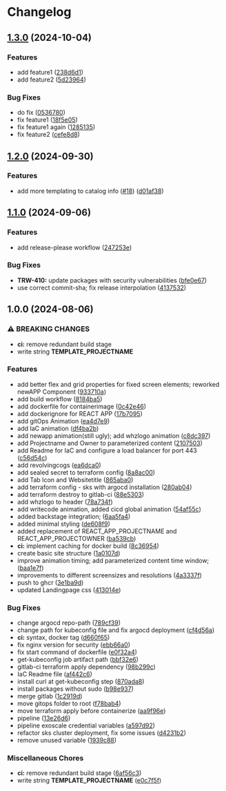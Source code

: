 # Changelog

## [1.3.0](https://github.com/WhizUs-Labs/kcd-showcase-trw-demo-app/compare/kcd_demo-v1.2.0...kcd_demo-v1.3.0) (2024-10-04)


### Features

* add feature1 ([238d6d1](https://github.com/WhizUs-Labs/kcd-showcase-trw-demo-app/commit/238d6d13e87cb1383a26affe3fdc216ec686d299))
* add feature2 ([5d23964](https://github.com/WhizUs-Labs/kcd-showcase-trw-demo-app/commit/5d239641ff0f6abf38598807d283d01bb9505f47))


### Bug Fixes

* do fix ([0536780](https://github.com/WhizUs-Labs/kcd-showcase-trw-demo-app/commit/0536780ce1cee6041f8fd0f8fad06ecfbba51b32))
* fix feature1 ([18f5e05](https://github.com/WhizUs-Labs/kcd-showcase-trw-demo-app/commit/18f5e05be7f5ee242cd4aa33295df60275deddb7))
* fix feature1 again ([1285135](https://github.com/WhizUs-Labs/kcd-showcase-trw-demo-app/commit/12851350e140502491bbbfbcd3164583111b0b74))
* fix feature2 ([cefe8d8](https://github.com/WhizUs-Labs/kcd-showcase-trw-demo-app/commit/cefe8d8e0a79a6614acfa9649d2f9e083e0f2d72))

## [1.2.0](https://github.com/WhizUs-Labs/kcd-showcase-trw-demo-app/compare/kcd_demo-v1.1.0...kcd_demo-v1.2.0) (2024-09-30)


### Features

* add more templating to catalog info ([#18](https://github.com/WhizUs-Labs/kcd-showcase-trw-demo-app/issues/18)) ([d01af38](https://github.com/WhizUs-Labs/kcd-showcase-trw-demo-app/commit/d01af3832869f05ad5423ad26a4d60f89e588b2b))

## [1.1.0](https://github.com/WhizUs-Labs/kcd-showcase-trw-demo-app/compare/kcd_demo-v1.0.0...kcd_demo-v1.1.0) (2024-09-06)


### Features

* add release-please workflow ([247253e](https://github.com/WhizUs-Labs/kcd-showcase-trw-demo-app/commit/247253e0ba0bfe4b96d386270fb569754485570c))


### Bug Fixes

* **TRW-410:** update packages with security vulnerabilities ([bfe0e67](https://github.com/WhizUs-Labs/kcd-showcase-trw-demo-app/commit/bfe0e67b8858dbd9bca551152a0f1c057e51fc7a))
* use correct commit-sha; fix release interpolation ([4137532](https://github.com/WhizUs-Labs/kcd-showcase-trw-demo-app/commit/413753230f543af256116efbd139a823e71ade66))

## 1.0.0 (2024-08-06)


### ⚠ BREAKING CHANGES

* **ci:** remove redundant build stage
* write string __TEMPLATE_PROJECTNAME__

### Features

* add better flex and grid properties for fixed screen elements; reworked newAPP Component ([933710a](https://github.com/WhizUs-Labs/kcd-showcase-trw-demo-app/commit/933710aca40a9bb077810912f6173e98f2d19b1d))
* add build workflow ([8184ba5](https://github.com/WhizUs-Labs/kcd-showcase-trw-demo-app/commit/8184ba573ea191a21de929fcbf58d564beea2ab4))
* add dockerfile for containerimage ([0c42e46](https://github.com/WhizUs-Labs/kcd-showcase-trw-demo-app/commit/0c42e46ff87e61af90bcb2ed90c3ccb2cf720edf))
* add dockerignore for REACT APP ([17b7095](https://github.com/WhizUs-Labs/kcd-showcase-trw-demo-app/commit/17b70953bd96f9f72bc589d6233d41c091d23ad8))
* add gitOps Animation ([ea4d7e9](https://github.com/WhizUs-Labs/kcd-showcase-trw-demo-app/commit/ea4d7e9f6e641c560b1c967535c6dc960edcb50d))
* add IaC animation ([df4ba2b](https://github.com/WhizUs-Labs/kcd-showcase-trw-demo-app/commit/df4ba2b3abceee6c7d4031f83cfdb4eb2fde317c))
* add newapp animation(still ugly); add whzlogo animation ([c8dc397](https://github.com/WhizUs-Labs/kcd-showcase-trw-demo-app/commit/c8dc397321281ef85fb859a77392c09ba02108c1))
* add Projectname and Owner to parameterized content ([2107503](https://github.com/WhizUs-Labs/kcd-showcase-trw-demo-app/commit/2107503f761aa7ab297b9dc04543ddeb1ee2e1c6))
* add Readme for IaC and configure a load balancer for port 443 ([c56d54c](https://github.com/WhizUs-Labs/kcd-showcase-trw-demo-app/commit/c56d54c3d2de87ce96f307353886e464cb94364a))
* add revolvingcogs ([ea6dca0](https://github.com/WhizUs-Labs/kcd-showcase-trw-demo-app/commit/ea6dca01cec3989f755937aa461f717cff444e60))
* add sealed secret to terraform config ([8a8ac00](https://github.com/WhizUs-Labs/kcd-showcase-trw-demo-app/commit/8a8ac00c8a67eb8976b8d127274d4d9978bc92ce))
* add Tab Icon and Websitetitle ([865aba0](https://github.com/WhizUs-Labs/kcd-showcase-trw-demo-app/commit/865aba05999548af50b8301942e359c25aee7861))
* add terraform config - sks with argocd installation ([280ab04](https://github.com/WhizUs-Labs/kcd-showcase-trw-demo-app/commit/280ab04942c537f9c4a1772cf24895fd62fb5fd1))
* add terraform destroy to gitlab-ci ([88e5303](https://github.com/WhizUs-Labs/kcd-showcase-trw-demo-app/commit/88e5303fcefd39e278d956a24174b5e6a39dafe0))
* add whzlogo to header ([78a734f](https://github.com/WhizUs-Labs/kcd-showcase-trw-demo-app/commit/78a734fdbdc04c1da5a5b9ef139668b7b836922d))
* add writecode animation, added cicd global animation ([54af55c](https://github.com/WhizUs-Labs/kcd-showcase-trw-demo-app/commit/54af55c9d78c7e660b5f0335ed15a4f243b1889d))
* added backstage integration; ([6aa5fa4](https://github.com/WhizUs-Labs/kcd-showcase-trw-demo-app/commit/6aa5fa43e62990c3c12a8491a04e7717745a8b9a))
* added minimal styling ([de608f9](https://github.com/WhizUs-Labs/kcd-showcase-trw-demo-app/commit/de608f9b45716fa36bfa7631d5be8271621ce867))
* added replacement of REACT_APP_PROJECTNAME and REACT_APP_PROJECTOWNER ([ba539cb](https://github.com/WhizUs-Labs/kcd-showcase-trw-demo-app/commit/ba539cb79f07b8233185061468f073c12b27e467))
* **ci:** implement caching for docker build ([8c36954](https://github.com/WhizUs-Labs/kcd-showcase-trw-demo-app/commit/8c36954c9fdb4465952546f4b559f484b42edde6))
* create basic site structure ([1a0107d](https://github.com/WhizUs-Labs/kcd-showcase-trw-demo-app/commit/1a0107d04881a0e3306cf420e99ad6fe6446993c))
* improve animation timing; add parameterized content time window; ([baa1e7f](https://github.com/WhizUs-Labs/kcd-showcase-trw-demo-app/commit/baa1e7faa07b1a6f7cc48366c66835d1e1635ca8))
* improvements to different screensizes and resolutions ([4a3337f](https://github.com/WhizUs-Labs/kcd-showcase-trw-demo-app/commit/4a3337ff31cc740f59149ece711d191af4ec4645))
* push to ghcr ([3e1ba9d](https://github.com/WhizUs-Labs/kcd-showcase-trw-demo-app/commit/3e1ba9dc3701ea791d3b0ed312821108095cf59e))
* updated Landingpage css ([413014e](https://github.com/WhizUs-Labs/kcd-showcase-trw-demo-app/commit/413014efbae419add4b9f1ab9214ea488671c112))


### Bug Fixes

* change argocd repo-path ([789cf39](https://github.com/WhizUs-Labs/kcd-showcase-trw-demo-app/commit/789cf39093b9e62d5762432560707e2a1fc182ae))
* change path for kubeconfig file and fix argocd deployment ([cf4d56a](https://github.com/WhizUs-Labs/kcd-showcase-trw-demo-app/commit/cf4d56a9e32de9b23cebf825482bd5f6b6482da0))
* **ci:** syntax, docker tag ([d660f65](https://github.com/WhizUs-Labs/kcd-showcase-trw-demo-app/commit/d660f652802ea5d15202323c37dc35c5cedd0243))
* fix nginx version for security ([ebb66a0](https://github.com/WhizUs-Labs/kcd-showcase-trw-demo-app/commit/ebb66a031252aa356ea0cf88cbfa1bdd39599674))
* fix start command of dockerfile ([e0f32a4](https://github.com/WhizUs-Labs/kcd-showcase-trw-demo-app/commit/e0f32a43a341d98075ec4b277772870a4aa84cff))
* get-kubeconfig job artifact path ([bbf32e6](https://github.com/WhizUs-Labs/kcd-showcase-trw-demo-app/commit/bbf32e67e10d0a3045a7eb408e3e5a47cea081b2))
* gitlab-ci terraform apply dependency ([98b299c](https://github.com/WhizUs-Labs/kcd-showcase-trw-demo-app/commit/98b299c7b987235180083ebcaa013f5d52a7ccda))
* IaC Readme file ([af442c6](https://github.com/WhizUs-Labs/kcd-showcase-trw-demo-app/commit/af442c67bf82e24df87ce0fcc4a68e133315197a))
* install curl at get-kubeconfig step ([870ada8](https://github.com/WhizUs-Labs/kcd-showcase-trw-demo-app/commit/870ada84d5c9d4f7f536d8f36c422d280d871896))
* install packages without sudo ([b98e937](https://github.com/WhizUs-Labs/kcd-showcase-trw-demo-app/commit/b98e9372482de39f7e019aa09a3ecd287e8d6930))
* merge gitlab ([1c2919d](https://github.com/WhizUs-Labs/kcd-showcase-trw-demo-app/commit/1c2919d6c2b3e5bfa6a53279799d714048566984))
* move gitops folder to root ([f78bab4](https://github.com/WhizUs-Labs/kcd-showcase-trw-demo-app/commit/f78bab4417e65ae9743a08139b7e9c98490d401a))
* move terraform apply before containerize ([aa9f96e](https://github.com/WhizUs-Labs/kcd-showcase-trw-demo-app/commit/aa9f96ee5dd9a11c93e86a3f8aae59d64ce825f3))
* pipeline ([13e26d6](https://github.com/WhizUs-Labs/kcd-showcase-trw-demo-app/commit/13e26d6f3cd30cae431f4b6fd1beeafb3758ca99))
* pipeline exoscale credential variables ([a597d92](https://github.com/WhizUs-Labs/kcd-showcase-trw-demo-app/commit/a597d92719e57c4fe3f785ec7d019d415f348df7))
* refactor sks cluster deployment, fix some issues ([d4231b2](https://github.com/WhizUs-Labs/kcd-showcase-trw-demo-app/commit/d4231b2457239a1cce302a160908dd3d2df4505f))
* remove unused variable ([1939c88](https://github.com/WhizUs-Labs/kcd-showcase-trw-demo-app/commit/1939c8871f05be14922c5f87f8ed2f23a0029673))


### Miscellaneous Chores

* **ci:** remove redundant build stage ([6af56c3](https://github.com/WhizUs-Labs/kcd-showcase-trw-demo-app/commit/6af56c35762a2dcc287db87d8909cc80497139ec))
* write string __TEMPLATE_PROJECTNAME__ ([e0c7f5f](https://github.com/WhizUs-Labs/kcd-showcase-trw-demo-app/commit/e0c7f5f6eea2e84dd65e72190e08c089306fe4e1))
